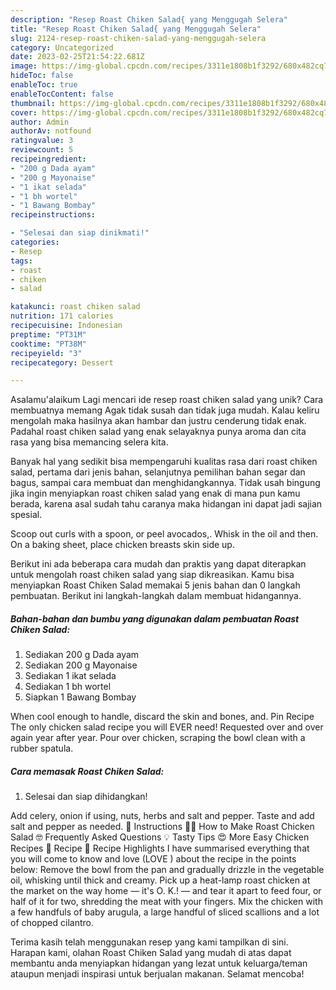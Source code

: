 ```yaml
---
description: "Resep Roast Chiken Salad{ yang Menggugah Selera"
title: "Resep Roast Chiken Salad{ yang Menggugah Selera"
slug: 2124-resep-roast-chiken-salad-yang-menggugah-selera
category: Uncategorized
date: 2023-02-25T21:54:22.681Z
image: https://img-global.cpcdn.com/recipes/3311e1808b1f3292/680x482cq70/roast-chiken-salad-foto-resep-utama.jpg
hideToc: false
enableToc: true
enableTocContent: false
thumbnail: https://img-global.cpcdn.com/recipes/3311e1808b1f3292/680x482cq70/roast-chiken-salad-foto-resep-utama.jpg
cover: https://img-global.cpcdn.com/recipes/3311e1808b1f3292/680x482cq70/roast-chiken-salad-foto-resep-utama.jpg
author: Admin
authorAv: notfound
ratingvalue: 3
reviewcount: 5
recipeingredient:
- "200 g Dada ayam"
- "200 g Mayonaise"
- "1 ikat selada"
- "1 bh wortel"
- "1 Bawang Bombay"
recipeinstructions:

- "Selesai dan siap dinikmati!"
categories:
- Resep
tags:
- roast
- chiken
- salad

katakunci: roast chiken salad 
nutrition: 171 calories
recipecuisine: Indonesian
preptime: "PT31M"
cooktime: "PT38M"
recipeyield: "3"
recipecategory: Dessert

---
```



Asalamu'alaikum Lagi mencari ide resep roast chiken salad yang unik? Cara membuatnya memang Agak tidak susah dan tidak juga mudah. Kalau keliru mengolah maka hasilnya akan hambar dan justru cenderung tidak enak. Padahal roast chiken salad yang enak selayaknya punya aroma dan cita rasa yang bisa memancing selera kita.


Banyak hal yang sedikit bisa mempengaruhi kualitas rasa dari roast chiken salad, pertama dari jenis bahan, selanjutnya pemilihan bahan segar dan bagus, sampai cara membuat dan menghidangkannya. Tidak usah bingung jika ingin menyiapkan roast chiken salad yang enak di mana pun kamu berada, karena asal sudah tahu caranya maka hidangan ini dapat jadi sajian spesial.

Scoop out curls with a spoon, or peel avocados,. Whisk in the oil and then. On a baking sheet, place chicken breasts skin side up.


Berikut ini ada beberapa cara mudah dan praktis yang dapat diterapkan untuk mengolah roast chiken salad yang siap dikreasikan. Kamu bisa menyiapkan Roast Chiken Salad memakai 5 jenis bahan dan 0 langkah pembuatan. Berikut ini langkah-langkah dalam membuat hidangannya.

<!--inarticleads1-->

##### Bahan-bahan dan bumbu yang digunakan dalam pembuatan Roast Chiken Salad:

1. Sediakan 200 g Dada ayam
1. Sediakan 200 g Mayonaise
1. Sediakan 1 ikat selada
1. Sediakan 1 bh wortel
1. Siapkan 1 Bawang Bombay


When cool enough to handle, discard the skin and bones, and. Pin Recipe The only chicken salad recipe you will EVER need! Requested over and over again year after year. Pour over chicken, scraping the bowl clean with a rubber spatula. 

<!--inarticleads2-->

##### Cara memasak Roast Chiken Salad:


1. Selesai dan siap dihidangkan!

Add celery, onion if using, nuts, herbs and salt and pepper. Taste and add salt and pepper as needed. 🍳 Instructions 👩‍🍳 How to Make Roast Chicken Salad 🤓 Frequently Asked Questions 💡 Tasty Tips 😍 More Easy Chicken Recipes 📖 Recipe 🤍 Recipe Highlights I have summarised everything that you will come to know and love (LOVE ) about the recipe in the points below: Remove the bowl from the pan and gradually drizzle in the vegetable oil, whisking until thick and creamy. Pick up a heat-lamp roast chicken at the market on the way home — it&#39;s O. K.! — and tear it apart to feed four, or half of it for two, shredding the meat with your fingers. Mix the chicken with a few handfuls of baby arugula, a large handful of sliced scallions and a lot of chopped cilantro. 

Terima kasih telah menggunakan resep yang kami tampilkan di sini. Harapan kami, olahan Roast Chiken Salad yang mudah di atas dapat membantu anda menyiapkan hidangan yang lezat untuk keluarga/teman ataupun menjadi inspirasi untuk berjualan makanan. Selamat mencoba!
